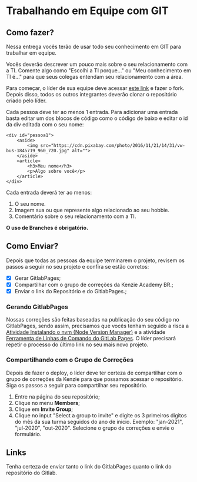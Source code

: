 # Trabalhando em Equipe com GIT

## Como fazer?

Nessa entrega vocês terão de usar todo seu conhecimento em GIT para trabalhar em equipe.

Vocês deverão descrever um pouco mais sobre o seu relacionamento com a TI. Comente algo como "Escolhi a TI porque..." ou "Meu conhecimento em TI é..." para que seus colegas entendam seu relacionamento com a área.

Para começar, o líder de sua equipe deve acessar [este link](https://gitlab.com/kenzie-academy-brasil/se/fe/gitlab-group-assessment-basic) e fazer o fork. Depois disso, todos os outros integrantes deverão clonar o repositório criado pelo líder.

Cada pessoa deve ter ao menos 1 entrada. Para adicionar uma entrada basta editar um dos blocos de código como o código de baixo e editar o id da div editada com o seu nome:

```
<div id="pessoa1">
    <aside>
        <img src="https://cdn.pixabay.com/photo/2016/11/21/14/31/vw-bus-1845719_960_720.jpg" alt="">
    </aside>
    <article>
        <h3>Meu nome</h3>
        <p>Algo sobre você</p>
    </article>
</div>
```

Cada entrada deverá ter ao menos:
1. O seu nome.
2. Imagem sua ou que represente algo relacionado ao seu hobbie.
3. Comentário sobre o seu relacionamento com a TI.

__O uso de Branches é obrigatório.__

## Como Enviar?

Depois que todas as pessoas da equipe terminarem o projeto, revisem os passos a seguir no seu projeto e confira se estão corretos:

- [x] Gerar GitlabPages;
- [x] Compartilhar com o grupo de correções da Kenzie Academy BR.;
- [x] Enviar o link do Repositório e do GitlabPages.;

### Gerando GitlabPages

Nossas correções são feitas baseadas na publicação do seu código no GitlabPages, sendo assim, precisamos que vocês tenham seguido a risca a [Atividade Instalando o nvm (Node Version Manager)](https://alunos.kenzie.com.br/courses/32/assignments/3853?module_item_id=4262) e a atividade [Ferramenta de Linhas de Comando do GitLab Pages](https://alunos.kenzie.com.br/courses/32/assignments/3858?module_item_id=4263). O líder precisará repetir o processo do último link no seu mais novo projeto.

### Compartilhando com o Grupo de Correções

Depois de fazer o deploy, o líder deve ter certeza de compartilhar com o grupo de correções da Kenzie para que possamos acessar o repositório. Siga os passos a seguir para compartilhar seu repositório.

1. Entre na página do seu repositório;
2. Clique no menu __Members__;
3. Clique em __Invite Group__;
4. Clique no input "Select a group to invite" e digite os 3 primeiros digitos do mês da sua turma seguidos do ano de inicio. Exemplo: "jan-2021", "jul-2020", "out-2020". Selecione o grupo de correções e envie o formulário.

## Links

Tenha certeza de enviar tanto o link do GitlabPages quanto o link do repositório do Gitlab.